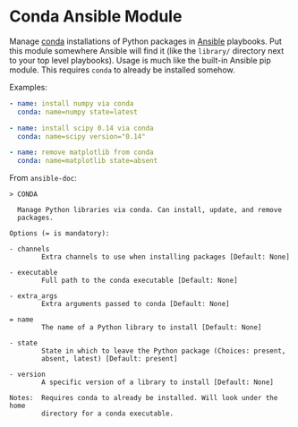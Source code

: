 # Conda Ansible Module

Manage [conda][] installations of Python packages in [Ansible][] playbooks.
Put this module somewhere Ansible will find it
(like the `library/` directory next to your top level playbooks).
Usage is much like the built-in Ansible pip module.
This requires `conda` to already be installed somehow.

Examples:

```yaml
- name: install numpy via conda
  conda: name=numpy state=latest

- name: install scipy 0.14 via conda
  conda: name=scipy version="0.14"

- name: remove matplotlib from conda
  conda: name=matplotlib state=absent
```

From `ansible-doc`:

```
> CONDA

  Manage Python libraries via conda. Can install, update, and remove
  packages.

Options (= is mandatory):

- channels
        Extra channels to use when installing packages [Default: None]

- executable
        Full path to the conda executable [Default: None]

- extra_args
        Extra arguments passed to conda [Default: None]

= name
        The name of a Python library to install [Default: None]

- state
        State in which to leave the Python package (Choices: present,
        absent, latest) [Default: present]

- version
        A specific version of a library to install [Default: None]

Notes:  Requires conda to already be installed. Will look under the home
        directory for a conda executable.
```

[conda]: http://conda.pydata.org/
[Ansible]: http://docs.ansible.com/index.html
